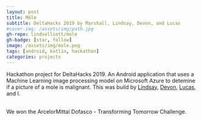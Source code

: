 ```yaml
---
layout: post
title: Möle
subtitle: DeltaHacks 2019 by Marshall, Lindsay, Devon, and Lucas
#cover-img: /assets/img/path.jpg
gh-repo: lindselliott/mole
gh-badge: [star, follow]
image: /assets/img/mole.png
tags: [android, kotlin, hackathon]
categories: projects
---
```

Hackathon project for DeltaHacks 2019. An Android application that uses a Machine Learning image processing model
on Microsoft Azure to detemine if a picture of a mole is malignant. This was build by
<a href="https://github.com/lindselliott">Lindsay</a>, <a href="https://github.com/DevonDrimmie">Devon</a>,
<a href="https://github.com/lgiancol">Lucas</a>, and I.

<br>
We won the ArcelorMittal Dofasco - Transforming Tomorrow Challenge.
